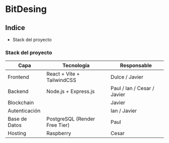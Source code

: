 # BitDesing

## Indice
- Stack del proyecto

### Stack del proyecto
| Capa        | Tecnología                                       |  Responsable |
|-------------|--------------------------------------------------|-----------------------|
| Frontend    | React + Vite + TailwindCSS                       | Dulce / Javier |
| Backend     | Node.js + Express.js                             | Paul / Ian / Cesar / Javier |
| Blockchain  |  | Javier |
| Autenticación |  | Ian / Javier |
| Base de Datos | PostgreSQL (Render Free Tier)                   | Paul |
| Hosting     | Raspberry        | Cesar |
